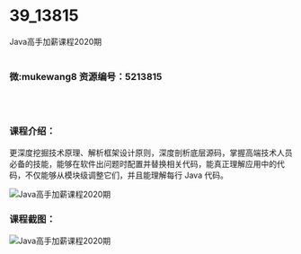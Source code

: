 # 39_13815
Java高手加薪课程2020期
<br/></br>
<h3>微:mukewang8 资源编号：5213815</h3>
<br/></br>
<h3>课程介绍：</h3>
<p>更深度挖掘技术原理、解析框架设计原则，深度剖析底层源码，掌握高端技术人员必备的技能，能够在软件出问题时配置并替换相关代码，能真正理解应用中的代码，不仅能够从模块级调整它们，并且能理解每行 <a title="查看与 Java 相关的文章" target="_blank">Java</a> 代码。</p>
<p><img src="https://www.ko996.com/wp-content/uploads/img/2020/06/1-57-300x201.png" alt="Java高手加薪课程2020期"></p>
<div class="info-desc">
<h3>课程截图：</h3>
<p><img src="https://www.ko996.com/wp-content/uploads/img/2020/06/2-64.png" alt="Java高手加薪课程2020期"></p>


			
</div>
